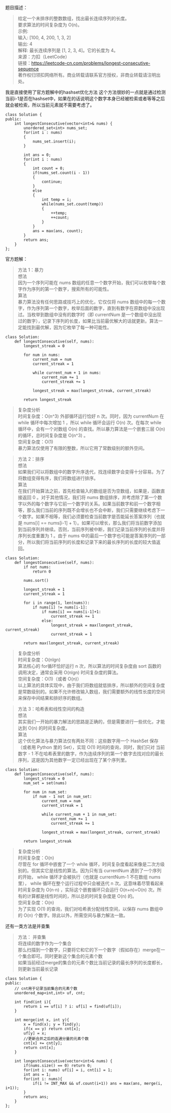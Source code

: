 题目描述：
> 给定一个未排序的整数数组，找出最长连续序列的长度。         
要求算法的时间复杂度为 O(n)。      
示例:       
输入: [100, 4, 200, 1, 3, 2]       
输出: 4       
解释: 最长连续序列是 [1, 2, 3, 4]。它的长度为 4。      
来源：力扣（LeetCode）        
链接：https://leetcode-cn.com/problems/longest-consecutive-sequence       
著作权归领扣网络所有。商业转载请联系官方授权，非商业转载请注明出处。        

我是直接使用了官方题解中的hashset优化方法
这个方法很妙的一点就是通过检测当前i-1是否在hashset中，如果在的话说明这个数字本身已经被检索或者等等之后就会被检索，所以当前元素就不需要考虑了。

```
class Solution {
public:
    int longestConsecutive(vector<int>& nums) {
        unordered_set<int> nums_set;
        for(int i : nums)
        {
            nums_set.insert(i);
        }
        
        int ans = 0;
        for(int i : nums)
        {
            int count = 0;
            if(nums_set.count(i - 1))
            {
                continue;
            }
            else
            {
                int temp = i;
                while(nums_set.count(temp))
                {
                    ++temp;
                    ++count;
                }
            }
            ans = max(ans, count);
        }
        return ans;
    }
};
```

官方题解：
> 方法 1：暴力        
想法          
因为一个序列可能在 nums 数组的任意一个数字开始，我们可以枚举每个数字作为序列的第一个数字，搜索所有的可能性。        
算法         
暴力算法没有任何思路或技巧上的优化，它仅仅将 nums 数组中的每一个数字，作为序列第一个数字，枚举后面的数字，直到有数字在原数组中没出现过。当枚举到数组中没有的数字时（即 currentNum 是一个数组中没出现过的数字），记录下序列的长度，如果比当前最优解大的话就更新。算法一定能找到最优解，因为它枚举了每一种可能性。      
```
class Solution:
    def longestConsecutive(self, nums):
        longest_streak = 0

        for num in nums:
            current_num = num
            current_streak = 1

            while current_num + 1 in nums:
                current_num += 1
                current_streak += 1

            longest_streak = max(longest_streak, current_streak)

        return longest_streak
```
> 复杂度分析          
时间复杂度：O(n^3) 外部循环运行恰好 n 次。同时，因为 currentNum 在 while 循环中每次增加 1 ，所以 while 循环会运行 O(n) 次。在每次 while 循环中，会有一个对数组 O(n) 的查找。所以暴力算法是一个嵌套三层 O(n) 的循环，总时间复杂度是 O(n^3) 。         
空间复杂度：O(1)      
暴力算法仅使用了有限的整数，所以它用了常数级别的额外空间。       

> 方法 2：排序         
想法        
如果我们可以将数组中的数字升序迭代，找连续数字会变得十分容易。为了将数组变得有序，我们将数组进行排序。       
算法     
在我们开始算法之前，首先检查输入的数组是否为空数组，如果是，函数直接返回 0 。对于其他情况，我们将 nums 数组排序，并考虑除了第一个数字以外的每个数字与它前一个数字的关系。如果当前数字和前一个数字相等，那么我们当前的序列既不会增长也不会中断，我们只需要继续考虑下一个数字。如果不相等，我们必须要检查当前数字是否能延长答案序列（也就是 nums[i] == nums[i-1] + 1）。如果可以增长，那么我们将当前数字添加到当前序列并继续。否则，当前序列被中断，我们记录当前序列的长度并将序列长度重置为 1 。由于 nums 中的最后一个数字也可能是答案序列的一部分，所以我们将当前序列的长度和记录下来的最长序列的长度的较大值返回。      
```
class Solution:
    def longestConsecutive(self, nums):
        if not nums:
            return 0

        nums.sort()

        longest_streak = 1
        current_streak = 1

        for i in range(1, len(nums)):
            if nums[i] != nums[i-1]:
                if nums[i] == nums[i-1]+1:
                    current_streak += 1
                else:
                    longest_streak = max(longest_streak, current_streak)
                    current_streak = 1

        return max(longest_streak, current_streak)
```
> 复杂度分析       
时间复杂度：O(nlgn)         
算法核心的 for循环恰好运行 n 次，所以算法的时间复杂度由 sort 函数的调用决定，通常会采用 O(nlgn) 时间复杂度的算法。        
空间复杂度：O(1)（或者 O(n)）            
以上算法的具体实现中，由于我们将数组就低排序，所以额外的空间复杂度是常数级别的。如果不允许修改输入数组，我们需要额外的线性长度的空间来保存中间结果和排好序的数组。           

> 方法 3：哈希表和线性空间的构造      
想法       
其实我们一开始的暴力解法的思路是正确的，但是需要进行一些优化，才能达到 O(n) 的时间复杂度。       
算法        
这个优化算法与暴力算法仅有两处不同：这些数字用一个 HashSet 保存（或者用 Python 里的 Set），实现 O(1) 时间的查询，同时，我们只对 当前数字 - 1 不在哈希表里的数字，作为连续序列的第一个数字去找对应的最长序列，这是因为其他数字一定已经出现在了某个序列里。       
```
class Solution:
    def longestConsecutive(self, nums):
        longest_streak = 0
        num_set = set(nums)

        for num in num_set:
            if num - 1 not in num_set:
                current_num = num
                current_streak = 1

                while current_num + 1 in num_set:
                    current_num += 1
                    current_streak += 1

                longest_streak = max(longest_streak, current_streak)

        return longest_streak
```
> 复杂度分析       
时间复杂度：O(n)           
尽管在 for 循环中嵌套了一个 while 循环，时间复杂度看起来像是二次方级别的。但其实它是线性的算法。因为只有当 currentNum 遇到了一个序列的开始， while 循环才会被执行（也就是 currentNum-1 不在数组 nums 里）， while 循环在整个运行过程中只会被迭代 n 次。这意味着尽管看起来时间复杂度为 O(n⋅n) ，实际这个嵌套循环只会运行 O(n+n)=O(n) 次。所有的计算都是线性时间的，所以总的时间复杂度是 O(n) 的。         
空间复杂度：O(n)         
为了实现 O(1) 的查询，我们对哈希表分配线性空间，以保存 nums 数组中的 O(n) 个数字。除此以外，所需空间与暴力解法一致。        

还有一类方法是并查集
> 方法： 并查集        
将连续的数字作为一个集合          
那么扫描到一个数字，只要将它和它的下一个数字（假如存在）merge在一个集合即可。同时更新这个集合的元素个数       
如果当前经过merge的集合的元素个数比当前记录的最长序列的长度都长，则更新当前最长记录        
```
class Solution {
public:
    // cnt用于记录当前集合的元素个数
    unordered_map<int,int> uf, cnt;

    int find(int i){
        return i == uf[i] ? i: uf[i] = find(uf[i]);
    }

    int merge(int x, int y){
        x = find(x); y = find(y);
        if(x == y) return cnt[x];
        uf[y] = x;
        //更新合并之后的连通分量的元素个数
        cnt[x] += cnt[y];
        return cnt[x];
    }

    int longestConsecutive(vector<int>& nums) {
        if(nums.size() == 0) return 0;
        for(int i: nums) uf[i] = i, cnt[i] = 1;
        int ans = 1;
        for(int i: nums){
            if(i != INT_MAX && uf.count(i+1)) ans = max(ans, merge(i, i+1));
        }
        return ans;
    }
};
```
